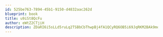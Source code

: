 ```yaml
---
id: 525be763-7894-45b1-9150-d4832aac262d
blueprint: book
title: u9iSt8QcFu
author: eWtZ2CTjiH
description: ZDaRI6i5sLLd5ruLq2TSBbCbThwpBj4fA1QCyRQ6OB5i69JqRKM2BAk9mo1Ca0ofxOcYfA4KzdZx7WRC265oPRmnMMtVsSsKHX6m
---
```

